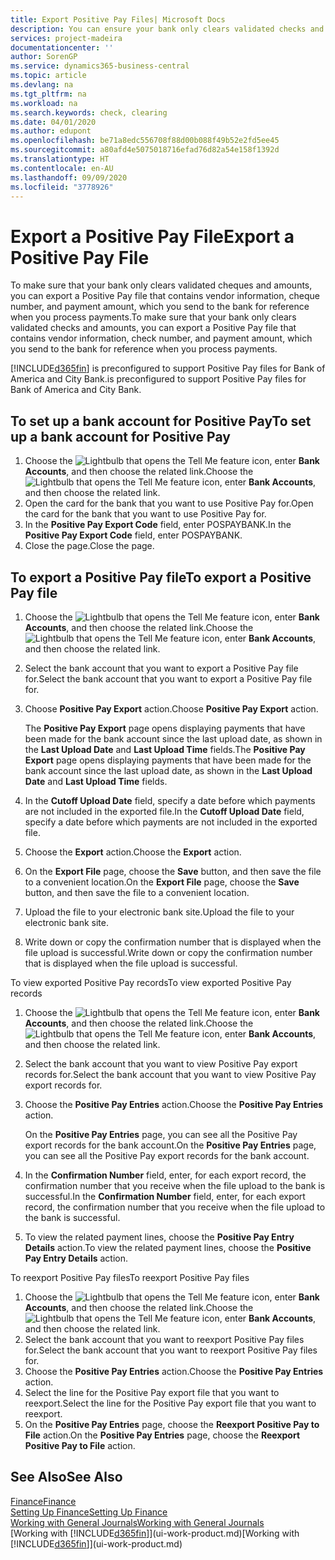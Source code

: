 ```yaml
---
title: Export Positive Pay Files| Microsoft Docs
description: You can ensure your bank only clears validated checks and amounts by exporting a Positive Pay file that contains vendor and payment information.
services: project-madeira
documentationcenter: ''
author: SorenGP
ms.service: dynamics365-business-central
ms.topic: article
ms.devlang: na
ms.tgt_pltfrm: na
ms.workload: na
ms.search.keywords: check, clearing
ms.date: 04/01/2020
ms.author: edupont
ms.openlocfilehash: be71a8edc556708f88d00b088f49b52e2fd5ee45
ms.sourcegitcommit: a80afd4e5075018716efad76d82a54e158f1392d
ms.translationtype: HT
ms.contentlocale: en-AU
ms.lasthandoff: 09/09/2020
ms.locfileid: "3778926"
---
```

# <a name="export-a-positive-pay-file"></a><span data-ttu-id="efa7f-103">Export a Positive Pay File</span><span class="sxs-lookup"><span data-stu-id="efa7f-103">Export a Positive Pay File</span></span>
<span data-ttu-id="efa7f-104">To make sure that your bank only clears validated cheques and amounts, you can export a Positive Pay file that contains vendor information, cheque number, and payment amount, which you send to the bank for reference when you process payments.</span><span class="sxs-lookup"><span data-stu-id="efa7f-104">To make sure that your bank only clears validated checks and amounts, you can export a Positive Pay file that contains vendor information, check number, and payment amount, which you send to the bank for reference when you process payments.</span></span>

[!INCLUDE[d365fin](includes/d365fin_md.md)] <span data-ttu-id="efa7f-105">is preconfigured to support Positive Pay files for Bank of America and City Bank.</span><span class="sxs-lookup"><span data-stu-id="efa7f-105">is preconfigured to support Positive Pay files for Bank of America and City Bank.</span></span>

## <a name="to-set-up-a-bank-account-for-positive-pay"></a><span data-ttu-id="efa7f-106">To set up a bank account for Positive Pay</span><span class="sxs-lookup"><span data-stu-id="efa7f-106">To set up a bank account for Positive Pay</span></span>
1. <span data-ttu-id="efa7f-107">Choose the ![Lightbulb that opens the Tell Me feature](media/ui-search/search_small.png "Tell me what you want to do") icon, enter **Bank Accounts**, and then choose the related link.</span><span class="sxs-lookup"><span data-stu-id="efa7f-107">Choose the ![Lightbulb that opens the Tell Me feature](media/ui-search/search_small.png "Tell me what you want to do") icon, enter **Bank Accounts**, and then choose the related link.</span></span>
2. <span data-ttu-id="efa7f-108">Open the card for the bank that you want to use Positive Pay for.</span><span class="sxs-lookup"><span data-stu-id="efa7f-108">Open the card for the bank that you want to use Positive Pay for.</span></span>
3. <span data-ttu-id="efa7f-109">In the **Positive Pay Export Code** field, enter POSPAYBANK.</span><span class="sxs-lookup"><span data-stu-id="efa7f-109">In the **Positive Pay Export Code** field, enter POSPAYBANK.</span></span>
4. <span data-ttu-id="efa7f-110">Close the page.</span><span class="sxs-lookup"><span data-stu-id="efa7f-110">Close the page.</span></span>

## <a name="to-export-a-positive-pay-file"></a><span data-ttu-id="efa7f-111">To export a Positive Pay file</span><span class="sxs-lookup"><span data-stu-id="efa7f-111">To export a Positive Pay file</span></span>
1. <span data-ttu-id="efa7f-112">Choose the ![Lightbulb that opens the Tell Me feature](media/ui-search/search_small.png "Tell me what you want to do") icon, enter **Bank Accounts**, and then choose the related link.</span><span class="sxs-lookup"><span data-stu-id="efa7f-112">Choose the ![Lightbulb that opens the Tell Me feature](media/ui-search/search_small.png "Tell me what you want to do") icon, enter **Bank Accounts**, and then choose the related link.</span></span>
2. <span data-ttu-id="efa7f-113">Select the bank account that you want to export a Positive Pay file for.</span><span class="sxs-lookup"><span data-stu-id="efa7f-113">Select the bank account that you want to export a Positive Pay file for.</span></span>
3. <span data-ttu-id="efa7f-114">Choose **Positive Pay Export** action.</span><span class="sxs-lookup"><span data-stu-id="efa7f-114">Choose **Positive Pay Export** action.</span></span>

    <span data-ttu-id="efa7f-115">The **Positive Pay Export** page opens displaying payments that have been made for the bank account since the last upload date, as shown in the **Last Upload Date** and **Last Upload Time** fields.</span><span class="sxs-lookup"><span data-stu-id="efa7f-115">The **Positive Pay Export** page opens displaying payments that have been made for the bank account since the last upload date, as shown in the **Last Upload Date** and **Last Upload Time** fields.</span></span>
4. <span data-ttu-id="efa7f-116">In the **Cutoff Upload Date** field, specify a date before which payments are not included in the exported file.</span><span class="sxs-lookup"><span data-stu-id="efa7f-116">In the **Cutoff Upload Date** field, specify a date before which payments are not included in the exported file.</span></span>
5. <span data-ttu-id="efa7f-117">Choose the **Export** action.</span><span class="sxs-lookup"><span data-stu-id="efa7f-117">Choose the **Export** action.</span></span>
6. <span data-ttu-id="efa7f-118">On the **Export File** page, choose the **Save** button, and then save the file to a convenient location.</span><span class="sxs-lookup"><span data-stu-id="efa7f-118">On the **Export File** page, choose the **Save** button, and then save the file to a convenient location.</span></span>
7. <span data-ttu-id="efa7f-119">Upload the file to your electronic bank site.</span><span class="sxs-lookup"><span data-stu-id="efa7f-119">Upload the file to your electronic bank site.</span></span>
8. <span data-ttu-id="efa7f-120">Write down or copy the confirmation number that is displayed when the file upload is successful.</span><span class="sxs-lookup"><span data-stu-id="efa7f-120">Write down or copy the confirmation number that is displayed when the file upload is successful.</span></span>

<span data-ttu-id="efa7f-121">To view exported Positive Pay records</span><span class="sxs-lookup"><span data-stu-id="efa7f-121">To view exported Positive Pay records</span></span>

1. <span data-ttu-id="efa7f-122">Choose the ![Lightbulb that opens the Tell Me feature](media/ui-search/search_small.png "Tell me what you want to do") icon, enter **Bank Accounts**, and then choose the related link.</span><span class="sxs-lookup"><span data-stu-id="efa7f-122">Choose the ![Lightbulb that opens the Tell Me feature](media/ui-search/search_small.png "Tell me what you want to do") icon, enter **Bank Accounts**, and then choose the related link.</span></span>
2. <span data-ttu-id="efa7f-123">Select the bank account that you want to view Positive Pay export records for.</span><span class="sxs-lookup"><span data-stu-id="efa7f-123">Select the bank account that you want to view Positive Pay export records for.</span></span>
3. <span data-ttu-id="efa7f-124">Choose the **Positive Pay Entries** action.</span><span class="sxs-lookup"><span data-stu-id="efa7f-124">Choose the **Positive Pay Entries** action.</span></span>

    <span data-ttu-id="efa7f-125">On the **Positive Pay Entries** page, you can see all the Positive Pay export records for the bank account.</span><span class="sxs-lookup"><span data-stu-id="efa7f-125">On the **Positive Pay Entries** page, you can see all the Positive Pay export records for the bank account.</span></span>
4. <span data-ttu-id="efa7f-126">In the **Confirmation Number** field, enter, for each export record, the confirmation number that you receive when the file upload to the bank is successful.</span><span class="sxs-lookup"><span data-stu-id="efa7f-126">In the **Confirmation Number** field, enter, for each export record, the confirmation number that you receive when the file upload to the bank is successful.</span></span>
5. <span data-ttu-id="efa7f-127">To view the related payment lines, choose the **Positive Pay Entry Details** action.</span><span class="sxs-lookup"><span data-stu-id="efa7f-127">To view the related payment lines, choose the **Positive Pay Entry Details** action.</span></span>

<span data-ttu-id="efa7f-128">To reexport Positive Pay files</span><span class="sxs-lookup"><span data-stu-id="efa7f-128">To reexport Positive Pay files</span></span>

1. <span data-ttu-id="efa7f-129">Choose the ![Lightbulb that opens the Tell Me feature](media/ui-search/search_small.png "Tell me what you want to do") icon, enter **Bank Accounts**, and then choose the related link.</span><span class="sxs-lookup"><span data-stu-id="efa7f-129">Choose the ![Lightbulb that opens the Tell Me feature](media/ui-search/search_small.png "Tell me what you want to do") icon, enter **Bank Accounts**, and then choose the related link.</span></span>
2. <span data-ttu-id="efa7f-130">Select the bank account that you want to reexport Positive Pay files for.</span><span class="sxs-lookup"><span data-stu-id="efa7f-130">Select the bank account that you want to reexport Positive Pay files for.</span></span>
3. <span data-ttu-id="efa7f-131">Choose the **Positive Pay Entries** action.</span><span class="sxs-lookup"><span data-stu-id="efa7f-131">Choose the **Positive Pay Entries** action.</span></span>
4. <span data-ttu-id="efa7f-132">Select the line for the Positive Pay export file that you want to reexport.</span><span class="sxs-lookup"><span data-stu-id="efa7f-132">Select the line for the Positive Pay export file that you want to reexport.</span></span>
5. <span data-ttu-id="efa7f-133">On the **Positive Pay Entries** page, choose the **Reexport Positive Pay to File** action.</span><span class="sxs-lookup"><span data-stu-id="efa7f-133">On the **Positive Pay Entries** page, choose the **Reexport Positive Pay to File** action.</span></span>

## <a name="see-also"></a><span data-ttu-id="efa7f-134">See Also</span><span class="sxs-lookup"><span data-stu-id="efa7f-134">See Also</span></span>
[<span data-ttu-id="efa7f-135">Finance</span><span class="sxs-lookup"><span data-stu-id="efa7f-135">Finance</span></span>](finance.md)  
[<span data-ttu-id="efa7f-136">Setting Up Finance</span><span class="sxs-lookup"><span data-stu-id="efa7f-136">Setting Up Finance</span></span>](finance-setup-finance.md)  
[<span data-ttu-id="efa7f-137">Working with General Journals</span><span class="sxs-lookup"><span data-stu-id="efa7f-137">Working with General Journals</span></span>](ui-work-general-journals.md)  
<span data-ttu-id="efa7f-138">[Working with [!INCLUDE[d365fin](includes/d365fin_md.md)]](ui-work-product.md)</span><span class="sxs-lookup"><span data-stu-id="efa7f-138">[Working with [!INCLUDE[d365fin](includes/d365fin_md.md)]](ui-work-product.md)</span></span>
